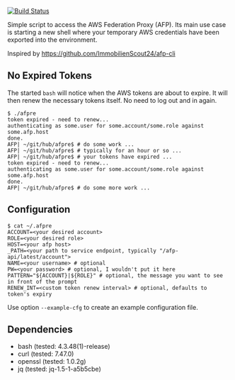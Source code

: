 [![Build Status](https://travis-ci.org/leflamm/afpre.svg?branch=master)](https://travis-ci.org/leflamm/afpre)

Simple script to access the AWS Federation Proxy (AFP). Its main use case is starting a new shell where your temporary AWS credentials have been exported into the environment.

Inspired by https://github.com/ImmobilienScout24/afp-cli

## No Expired Tokens
The started `bash` will notice when the AWS tokens are about to expire. It will then renew the necessary tokens itself. No need to log out and in again.

```
$ ./afpre 
token expired - need to renew...
authenticating as some.user for some.account/some.role against some.afp.host
done.
AFP| ~/git/hub/afpre$ # do some work ...
AFP| ~/git/hub/afpre$ # typically for an hour or so ...
AFP| ~/git/hub/afpre$ # your tokens have expired ...
token expired - need to renew...
authenticating as some.user for some.account/some.role against some.afp.host
done.
AFP| ~/git/hub/afpre$ # do some more work ...
```

## Configuration

```
$ cat ~/.afpre 
ACCOUNT=<your desired account>
ROLE=<your desired role>
HOST=<your afp host>
_PATH=<your path to service endpoint, typically "/afp-api/latest/account">
NAME=<your username> # optional
PW=<your password> # optional, I wouldn't put it here
PATTERN="${ACCOUNT}|${ROLE}" # optional, the message you want to see in front of the prompt
RENEW_INT=<custom token renew interval> # optional, defaults to token's expiry
```

Use option `--example-cfg` to create an example configuration file.

## Dependencies

- bash (tested: 4.3.48(1)-release)
- curl (tested: 7.47.0)
- openssl (tested: 1.0.2g)
- jq (tested: jq-1.5-1-a5b5cbe)
